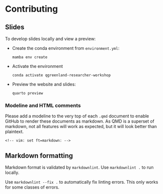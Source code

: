 # Contributing

## Slides

To develop slides locally and view a preview:

* Create the conda environment from `environment.yml`:

  ```console
  mamba env create
  ```

* Activate the environment

  ```console
  conda activate qgreenland-researcher-workshop
  ```

* Preview the website and slides:

  ```console
  quarto preview
  ```

### Modeline and HTML comments

Please add a modeline to the very top of each `.qmd` document to enable GitHub to render
these documents as markdown. As QMD is a superset of markdown, not all features will
work as expected, but it will look better than plaintext.

```
<!-- vim: set ft=markdown: -->
```


## Markdown formatting

Markdown format is validated by `markdownlint`. Use `markdownlint .` to run locally.

Use `markdownlint --fix .` to automatically fix linting errors. This only works for some
classes of errors.
